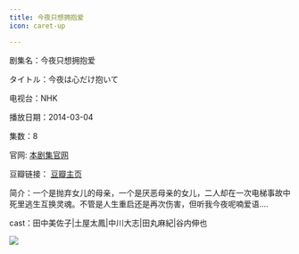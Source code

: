 ```yaml
---
title: 今夜只想拥抱爱
icon: caret-up

---
```


剧集名：今夜只想拥抱爱

タイトル：今夜は心だけ抱いて

电视台：NHK

播放日期：2014-03-04

集数：8

官网: [本剧集官网](https://www2.nhk.or.jp/archives/movies/?id=D0009050186_00000)

豆瓣链接： [豆瓣主页](https://movie.douban.com/subject/25754825/)


简介：一个是抛弃女儿的母亲，一个是厌恶母亲的女儿，二人却在一次电梯事故中死里逃生互换灵魂。不管是人生重启还是再次伤害，但听我今夜呢喃爱语.... ​​​

cast：田中美佐子|土屋太鳳|中川大志|田丸麻紀|谷内伸也

![](https://listpic.tsgsanjiao.com/2014/2014jyzxtla.jpg)